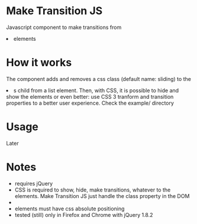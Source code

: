 Make Transition JS
==================

Javascript component to make transitions from <li> elements

How it works
============
The component adds and removes a css class (default name: sliding) to the <li>s child from a list element. Then, with CSS, it is possible to hide and show the elements or even better: use CSS 3 tranform and transition properties to a better user experience. Check the example/ directory

Usage
=====
Later


Notes
======
- requires jQuery
- CSS is required to show, hide, make transitions, whatever to the elements. Make Transition JS just handle the class property in the DOM
- <li> elements must have css absolute positioning
- tested (still) only in Firefox and Chrome with jQuery 1.8.2